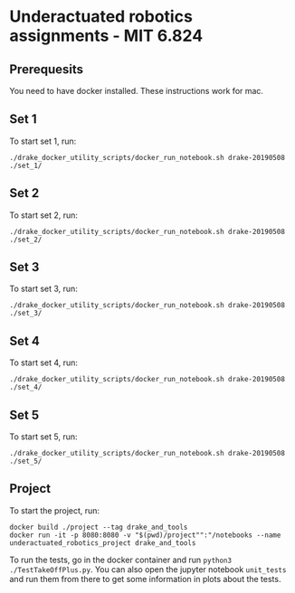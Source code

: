 # Underactuated robotics assignments - MIT 6.824

## Prerequesits

You need to have docker installed. These instructions work for mac.

## Set 1

To start set 1, run:

```
./drake_docker_utility_scripts/docker_run_notebook.sh drake-20190508  ./set_1/
```

## Set 2

To start set 2, run:

```
./drake_docker_utility_scripts/docker_run_notebook.sh drake-20190508  ./set_2/
```

## Set 3

To start set 3, run:

```
./drake_docker_utility_scripts/docker_run_notebook.sh drake-20190508  ./set_3/
```

## Set 4

To start set 4, run:

```
./drake_docker_utility_scripts/docker_run_notebook.sh drake-20190508  ./set_4/
```

## Set 5

To start set 5, run:

```
./drake_docker_utility_scripts/docker_run_notebook.sh drake-20190508  ./set_5/
```

## Project

To start the project, run:

```
docker build ./project --tag drake_and_tools
docker run -it -p 8080:8080 -v "$(pwd)/project"":"/notebooks --name underactuated_robotics_project drake_and_tools
```

To run the tests, go in the docker container and run `python3 ./TestTakeOffPlus.py`. You can also open the jupyter notebook `unit_tests` and run them from there to get some information in plots about the tests.
